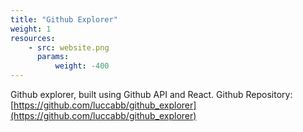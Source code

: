 ```yaml
---
title: "Github Explorer"
weight: 1
resources:
    - src: website.png
      params:
          weight: -400
---
```


Github explorer, built using Github API and React. Github Repository: [https://github.com/luccabb/github_explorer](https://github.com/luccabb/github_explorer)